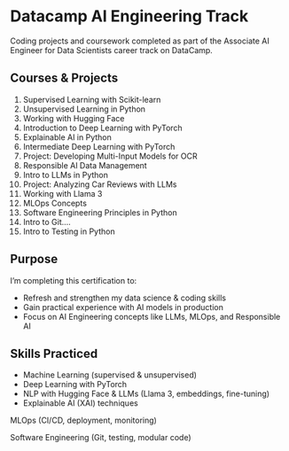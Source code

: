 # Datacamp AI Engineering Track

Coding projects and coursework completed as part of the Associate AI Engineer for Data Scientists career track on DataCamp.

## Courses & Projects

1. Supervised Learning with Scikit-learn
2. Unsupervised Learning in Python
3. Working with Hugging Face
4. Introduction to Deep Learning with PyTorch
5. Explainable AI in Python
6. Intermediate Deep Learning with PyTorch
7. Project: Developing Multi-Input Models for OCR
8. Responsible AI Data Management
9. Intro to LLMs in Python
10. Project: Analyzing Car Reviews with LLMs
11. Working with Llama 3
12. MLOps Concepts
13. Software Engineering Principles in Python
14. Intro to Git....
15. Intro to Testing in Python

## Purpose

I’m completing this certification to:

- Refresh and strengthen my data science & coding skills
- Gain practical experience with AI models in production
- Focus on AI Engineering concepts like LLMs, MLOps, and Responsible AI

## Skills Practiced

- Machine Learning (supervised & unsupervised)
- Deep Learning with PyTorch
- NLP with Hugging Face & LLMs (Llama 3, embeddings, fine-tuning)
- Explainable AI (XAI) techniques

MLOps (CI/CD, deployment, monitoring)

Software Engineering (Git, testing, modular code)
